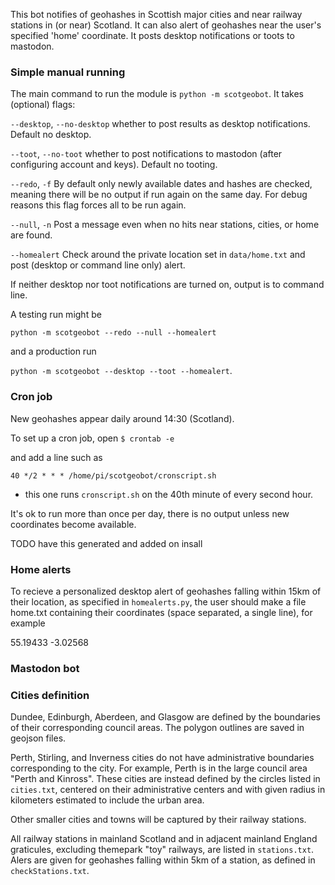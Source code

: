 This bot notifies of geohashes in Scottish major cities and near railway stations in (or near) Scotland.  It can also alert of geohashes near the user's specified 'home' coordinate.  It posts desktop notifications or toots to mastodon.

### Simple manual running

The main command to run the module is ``python -m scotgeobot``.  It takes (optional) flags:

``--desktop``, ``--no-desktop`` whether to post results as desktop notifications.  Default no desktop.

``--toot``, ``--no-toot`` whether to post notifications to mastodon (after configuring account and keys).  Default no tooting.

``--redo``, ``-f`` By default only newly available dates and hashes are checked, meaning there will be no output if run again on the same day.  For debug reasons this flag forces all to be run again.

``--null``, ``-n`` Post a message even when no hits near stations, cities, or home are found.

``--homealert`` Check around the private location set in ``data/home.txt`` and post (desktop or command line only) alert.

If neither desktop nor toot notifications are turned on, output is to command line.  

A testing run might be 

``python -m scotgeobot --redo --null --homealert``

and a production run

``python -m scotgeobot --desktop --toot --homealert``.

### Cron job
New geohashes appear daily around 14:30 (Scotland).

To set up a cron job, open
``$ crontab -e``

and add a line such as

``40 */2 * * * /home/pi/scotgeobot/cronscript.sh``

- this one runs ``cronscript.sh`` on the 40th minute of every second hour.

It's ok to run more than once per day, there is no output unless new coordinates become available.

TODO have this generated and added on insall

### Home alerts
To recieve a personalized desktop alert of geohashes falling within 15km of their location, as specified in ``homealerts.py``,
the user should make a file home.txt containing their coordinates (space separated, a single line), for example 

55.19433 -3.02568

### Mastodon bot

### Cities definition
Dundee, Edinburgh, Aberdeen, and Glasgow are defined by the boundaries of their corresponding council areas.  The polygon outlines are saved in geojson files.

Perth, Stirling, and Inverness cities do not have administrative boundaries corresponding to the city.  For example, Perth is in the large council area "Perth and Kinross".  These cities are instead defined by the circles listed in ``cities.txt``, centered on their administrative centers and with given radius in kilometers estimated to include the urban area.

Other smaller cities and towns will be captured by their railway stations.

All railway stations in mainland Scotland and in adjacent mainland England graticules, excluding themepark "toy" railways, are listed in ``stations.txt``.  Alers are given for geohashes falling within 5km of a station, as defined in ``checkStations.txt``.

